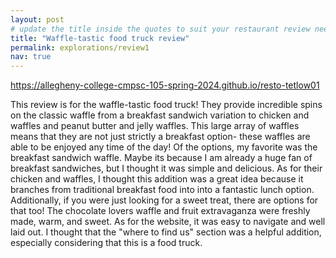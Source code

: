 ```yaml
---
layout: post
# update the title inside the quotes to suit your restaurant review needs
title: "Waffle-tastic food truck review"
permalink: explorations/review1
nav: true
---
```


https://allegheny-college-cmpsc-105-spring-2024.github.io/resto-tetlow01

This review is for the waffle-tastic food truck! They provide incredible spins on the classic waffle from a breakfast sandwich variation to chicken and waffles and peanut butter and jelly waffles. This large array of waffles means that they are not just strictly a breakfast option- these waffles are able to be enjoyed any time of the day! Of the options, my favorite was the breakfast sandwich waffle. Maybe its because I am already a huge fan of breakfast sandwiches, but I thought it was simple and delicious. As for their chicken and waffles, I thought this addition was a great idea because it branches from traditional breakfast food into into a fantastic lunch option. Additionally, if you were just looking for a sweet treat, there are options for that too! The chocolate lovers waffle and fruit extravaganza were freshly made, warm, and sweet. As for the website, it was easy to navigate and well laid out. I thought that the "where to find us" section was a helpful addition, especially considering that this is a food truck.
